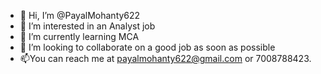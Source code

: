 - 👋 Hi, I’m @PayalMohanty622
- 👀 I’m interested in an Analyst job
- 🌱 I’m currently learning MCA
- 💞️ I’m looking to collaborate on a good job as soon as possible
- 📫You can reach me at payalmohanty622@gmail.com or 7008788423.

<!---
PayalMohanty622/PayalMohanty622 is a ✨ special ✨ repository because its `README.md` (this file) appears on your GitHub profile.
You can click the Preview link to take a look at your changes.
--->
